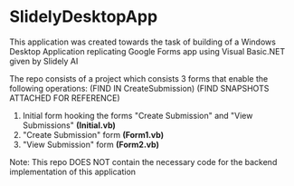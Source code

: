 # SlidelyDesktopApp
This application was created towards the task of building of a Windows Desktop Application replicating Google Forms app using Visual Basic.NET given by Slidely AI

The repo consists of a project which consists 3 forms that enable the following operations:
(FIND IN CreateSubmission)
(FIND SNAPSHOTS ATTACHED FOR REFERENCE)

1. Initial form hooking the forms "Create Submission" and "View Submissions" **(Initial.vb)**
2. "Create Submission" form **(Form1.vb)**
3. "View Submission" form **(Form2.vb)**

Note: This repo DOES NOT contain the necessary code for the backend implementation of this application
